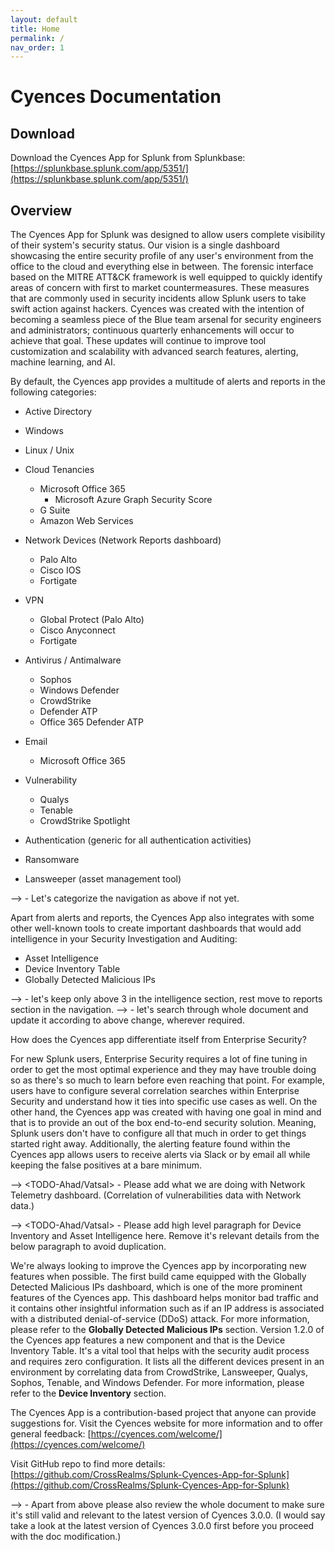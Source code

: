 ```yaml
---
layout: default
title: Home
permalink: /
nav_order: 1
---
```



# Cyences Documentation

## Download
Download the Cyences App for Splunk from Splunkbase: [https://splunkbase.splunk.com/app/5351/](https://splunkbase.splunk.com/app/5351/)

## Overview
The Cyences App for Splunk was designed to allow users complete visibility of their system's security status. Our vision is a single dashboard showcasing the entire security profile of any user's environment from the office to the cloud and everything else in between. The forensic interface based on the MITRE ATT&CK framework is well equipped to quickly identify areas of concern with first to market countermeasures. These measures that are commonly used in security incidents allow Splunk users to take swift action against hackers. Cyences was created with the intention of becoming a seamless piece of the Blue team arsenal for security engineers and administrators; continuous quarterly enhancements will occur to achieve that goal. These updates will continue to improve tool customization and scalability with advanced search features, alerting, machine learning, and AI. 

By default, the Cyences app provides a multitude of alerts and reports in the following categories:

* Active Directory
* Windows
* Linux / Unix

* Cloud Tenancies
    * Microsoft Office 365
        * Microsoft Azure Graph Security Score
    * G Suite
    * Amazon Web Services

* Network Devices (Network Reports dashboard)
    * Palo Alto
    * Cisco IOS
    * Fortigate

* VPN
    * Global Protect (Palo Alto)
    * Cisco Anyconnect
    * Fortigate

* Antivirus / Antimalware
    * Sophos
    * Windows Defender
    * CrowdStrike
    * Defender ATP
    * Office 365 Defender ATP

* Email
    * Microsoft Office 365

* Vulnerability
    * Qualys
    * Tenable
    * CrowdStrike Spotlight

* Authentication (generic for all authentication activities)

* Ransomware

* Lansweeper (asset management tool)


--> <TODO-Mahir> - Let's categorize the navigation as above if not yet.



Apart from alerts and reports, the Cyences App also integrates with some other well-known tools to create important dashboards that would add intelligence in your Security Investigation and Auditing:

* Asset Intelligence 
* Device Inventory Table
* Globally Detected Malicious IPs


--> <TODO-Mahir> - let's keep only above 3 in the intelligence section, rest move to reports section in the navigation.
--> <TODO-Ahad> - let's search through whole document and update it according to above change, wherever required.


How does the Cyences app differentiate itself from Enterprise Security?

For new Splunk users, Enterprise Security requires a lot of fine tuning in order to get the most optimal experience and they may have trouble doing so as there's so much to learn before even reaching that point. For example, users have to configure several correlation searches within Enterprise Security and understand how it ties into specific use cases as well. On the other hand, the Cyences app was created with having one goal in mind and that is to provide an out of the box end-to-end security solution. Meaning, Splunk users don't have to configure all that much in order to get things started right away. Additionally, the alerting feature found within the Cyences app allows users to receive alerts via Slack or by email all while keeping the false positives at a bare minimum.

--> <TODO-Ahad/Vatsal> - Please add what we are doing with Network Telemetry dashboard. (Correlation of vulnerabilities data with Network data.)

--> <TODO-Ahad/Vatsal> - Please add high level paragraph for Device Inventory and Asset Intelligence here. Remove it's relevant details from the below paragraph to avoid duplication.

We're always looking to improve the Cyences app by incorporating new features when possible. The first build came equipped with the Globally Detected Malicious IPs dashboard, which is one of the more prominent features of the Cyences app. This dashboard helps monitor bad traffic and it contains other insightful information such as if an IP address is associated with a distributed denial-of-service (DDoS) attack. For more information, please refer to the **Globally Detected Malicious IPs** section. Version 1.2.0 of the Cyences app features a new component and that is the Device Inventory Table. It's a vital tool that helps with the security audit process and requires zero configuration. It lists all the different devices present in an environment by correlating data from CrowdStrike, Lansweeper, Qualys, Sophos, Tenable, and Windows Defender. For more information, please refer to the **Device Inventory** section.


The Cyences App is a contribution-based project that anyone can provide suggestions for. Visit the Cyences website for more information and to offer general feedback: [https://cyences.com/welcome/](https://cyences.com/welcome/)

Visit GitHub repo to find more details: [https://github.com/CrossRealms/Splunk-Cyences-App-for-Splunk](https://github.com/CrossRealms/Splunk-Cyences-App-for-Splunk)

--> <TODO> - Apart from above please also review the whole document to make sure it's still valid and relevant to the latest version of Cyences 3.0.0. (I would say take a look at the latest version of Cyences 3.0.0 first before you proceed with the doc modification.)
